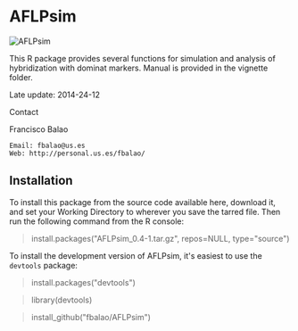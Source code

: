 AFLPsim
=======
![AFLPsim](http://personal.us.es/fbalao/objetos/aflpsmall.jpg)

This R package provides several functions for simulation and analysis of hybridization with dominat markers.
Manual is provided in the  vignette folder.


Late update: 2014-24-12

Contact

Francisco Balao

    Email: fbalao@us.es
    Web: http://personal.us.es/fbalao/

## Installation

To install this package from the source code available here, download it, and set your Working Directory to wherever you save the tarred file. Then run the following command from the R console:

   > install.packages("AFLPsim_0.4-1.tar.gz", repos=NULL, type="source")


To install the development version of AFLPsim, it's easiest to use the `devtools` package:

   > install.packages("devtools")
   
   > library(devtools)
   
   > install_github("fbalao/AFLPsim")
